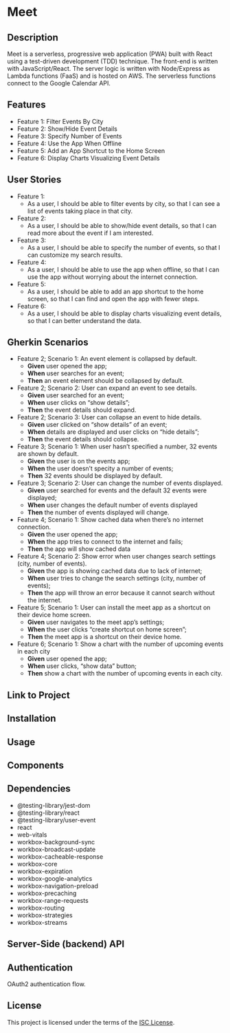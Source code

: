 # Meet 

## Description
Meet is a serverless, progressive web application (PWA) built with React using a test-driven development (TDD) technique. The front-end is written with JavaScript/React. The server logic is written with Node/Express as Lambda functions (FaaS) and is hosted on AWS. The serverless functions connect to the Google Calendar API.

## Features
- Feature 1: Filter Events By City
- Feature 2: Show/Hide Event Details
- Feature 3: Specify Number of Events
- Feature 4: Use the App When Offline
- Feature 5: Add an App Shortcut to the Home Screen
- Feature 6: Display Charts Visualizing Event Details

## User Stories
- Feature 1:
  - As a user, I should be able to filter events by city, so that I can see a list of events taking place in that city.
- Feature 2:
  - As a user, I should be able to show/hide event details, so that I can read more about the event if I am interested.
- Feature 3:
  - As a user, I should be able to specify the number of events, so that I can customize my search results.
- Feature 4:
  - As a user, I should be able to use the app when offline, so that I can use the app without worrying about the internet connection.
- Feature 5:
  - As a user, I should be able to add an app shortcut to the home screen, so that I can find and open the app with fewer steps.
- Feature 6:
  - As a user, I should be able to display charts visualizing event details, so that I can better understand the data.
 
## Gherkin Scenarios
- Feature 2; Scenario 1: An event element is collapsed by default.
  - **Given** user opened the app;
  - **When** user searches for an event;
  - **Then** an event element should be collapsed by default.
- Feature 2; Scenario 2: User can expand an event to see details.
  - **Given** user searched for an event;
  - **When** user clicks on “show details”;
  - **Then** the event details should expand.
- Feature 2; Scenario 3: User can collapse an event to hide details.
  - **Given** user clicked on “show details” of an event;
  - **When** details are displayed and user clicks on “hide details”;
  - **Then** the event details should collapse.
- Feature 3; Scenario 1: When user hasn’t specified a number, 32 events are shown by default.
  - **Given** the user is on the events app;
  - **When** the user doesn’t specity a number of events;
  - **Then** 32 events should be displayed by default.
- Feature 3; Scenario 2: User can change the number of events displayed.
  - **Given** user searched for events and the default 32 events were displayed;
  - **When** user changes the default number of events displayed
  - **Then** the number of events displayed will change.
- Feature 4; Scenario 1: Show cached data when there’s no internet connection.
  - **Given** the user opened the app;
  - **When** the app tries to connect to the internet and fails;
  - **Then** the app will show cached data
- Feature 4; Scenario 2: Show error when user changes search settings (city, number of events).
  - **Given** the app is showing cached data due to lack of internet;
  - **When** user tries to change the search settings (city, number of events);
  - **Then** the app will throw an error because it cannot search without the internet.
- Feature 5; Scenario 1: User can install the meet app as a shortcut on their device home screen.
  - **Given** user navigates to the meet app’s settings;
  - **When** the user clicks “create shortcut on home screen”;
  - **Then** the meet app is a shortcut on their device home.
- Feature 6; Scenario 1: Show a chart with the number of upcoming events in each city
  - **Given** user opened the app;
  - **When** user clicks, “show data” button;
  - **Then** show a chart with the number of upcoming events in each city.






 



## Link to Project

## Installation

## Usage

## Components

## Dependencies
- @testing-library/jest-dom
- @testing-library/react
- @testing-library/user-event
- react
- web-vitals
- workbox-background-sync
- workbox-broadcast-update
- workbox-cacheable-response
- workbox-core
- workbox-expiration
- workbox-google-analytics
- workbox-navigation-preload
- workbox-precaching
- workbox-range-requests
- workbox-routing
- workbox-strategies
- workbox-streams

## Server-Side (backend) API

## Authentication
OAuth2 authentication flow.

## License
This project is licensed under the terms of the [ISC License](https://opensource.org/licenses/ISC).
